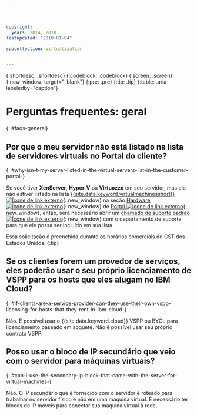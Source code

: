 ```yaml
---



copyright:
  years: 2014, 2018
lastupdated: "2018-01-04"

subcollection: virtualization


---
```


{:shortdesc: .shortdesc}
{:codeblock: .codeblock}
{:screen: .screen}
{:new_window: target="_blank"}
{:pre: .pre}
{:tip: .tip}
{:table: .aria-labeledby="caption"}

# Perguntas frequentes: geral
{: #faqs-general}

## Por que o meu servidor não está listado na lista de servidores virtuais no Portal do cliente?
{: #why-isn-t-my-server-listed-in-the-virtual-servers-list-in-the-customer-portal-}

Se você tiver **XenServer**, **Hyper-V** ou **Virtuozzo** em seu servidor, mas ele não estiver listado na lista [{{site.data.keyword.virtualmachinesshort}} ![Ícone de link externo](../../icons/launch-glyph.svg "Ícone de link externo")](https://manage.softlayer.com/Virtual/live){: new_window} na seção [Hardware ![Ícone de link externo](../../icons/launch-glyph.svg "External link icon")](https://manage.softlayer.com/Hardware/configuration){: new_window} do [Portal ![Ícone de link externo](../../icons/launch-glyph.svg "Ícone de link externo")](https://manage.softlayer.com/){: new_window}, então, será necessário abrir um [chamado de suporte padrão ![Ícone de link externo](../../icons/launch-glyph.svg "Ícone de link externo")](https://manage.softlayer.com/Support/addTicket){: new_window} com o departamento de suporte para que ele possa ser incluído em sua lista.

Essa solicitação é preenchida durante os horários comerciais do CST dos Estados Unidos.
{:tip}

## Se os clientes forem um provedor de serviços, eles poderão usar o seu próprio licenciamento de VSPP para os hosts que eles alugam no IBM Cloud?
{: #if-clients-are-a-service-provider-can-they-use-their-own-vspp-licensing-for-hosts-that-they-rent-in-ibm-cloud-}

Não. É possível usar o {{site.data.keyword.cloud}} VSPP ou BYOL para licenciamento baseado em soquete. Não é possível usar seu próprio contrato VSPP.

## Posso usar o bloco de IP secundário que veio com o servidor para máquinas virtuais?
{: #can-i-use-the-secondary-ip-block-that-came-with-the-server-for-virtual-machines-}

Não. O IP secundário que é fornecido com o servidor é roteado para trabalhar no servidor físico e não em uma máquina virtual. É necessário ter blocos de IP móveis para conectar sua máquina virtual à rede.

